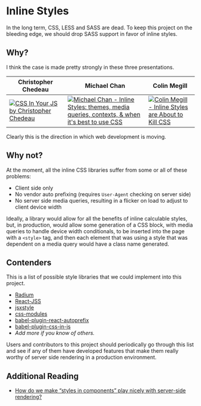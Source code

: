 # Inline Styles

In the long term, CSS, LESS and SASS are dead. To keep this project on the bleeding edge, we should drop SASS support in favor of inline styles.

## Why?

I think the case is made pretty strongly in these three presentations.

Christopher Chedeau | Michael Chan | Colin Megill
--- | --- | ---
[![CSS In Your JS by Christopher Chedeau](https://i.vimeocdn.com/video/502495328_295x166.jpg)](http://blog.vjeux.com/2014/javascript/react-css-in-js-nationjs.html) | [![Michael Chan - Inline Styles: themes, media queries, contexts, & when it's best to use CSS](https://i.ytimg.com/vi/ERB1TJBn32c/mqdefault.jpg)](https://www.youtube.com/watch?v=ERB1TJBn32c) | [![Colin Megill - Inline Styles are About to Kill CSS](https://i.ytimg.com/vi/NoaxsCi13yQ/mqdefault.jpg)](https://www.youtube.com/watch?v=NoaxsCi13yQ)

Clearly this is the direction in which web development is moving.

## Why not?

At the moment, all the inline CSS libraries suffer from some or all of these problems:

* Client side only
* No vendor auto prefixing (requires `User-Agent` checking on server side)
* No server side media queries, resulting in a flicker on load to adjust to client device width

Ideally, a library would allow for all the benefits of inline calculable styles, but, in production, would allow some generation of a CSS block, with media queries to handle device width conditionals, to be inserted into the page with a `<style>` tag, and then each element that was using a style that was dependent on a media query would have a class name generated.

## Contenders

This is a list of possible style libraries that we could implement into this project.

* [Radium](https://github.com/FormidableLabs/radium)
* [React-JSS](https://github.com/jsstyles/react-jss)
* [jsxstyle](https://github.com/petehunt/jsxstyle)
* [css-modules](https://github.com/css-modules/css-modules)
* [babel-plugin-react-autoprefix](https://github.com/UXtemple/babel-plugin-react-autoprefix)
* [babel-plugin-css-in-js](https://github.com/martinandert/babel-plugin-css-in-js)
* _Add more if you know of others._

Users and contributors to this project should periodically go through this list and see if any of them have developed features that make them really worthy of server side rendering in a production environment.

## Additional Reading

* [How do we make “styles in components” play nicely with server-side rendering?](https://medium.com/@jedwatson/how-do-we-make-styles-in-components-play-nicely-with-server-side-rendering-25de9ecb1b49)
